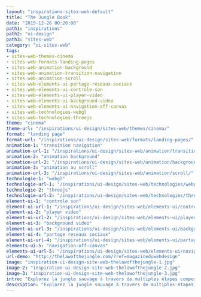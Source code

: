 ```yaml
---
layout: "inspirations-sites-web-default"
title: "The Jungle Book"
date: "2015-12-26 00:20:00"
path1: "inspirations"
path2: "ui-design"
path3: "sites-web"
category: "ui-sites-web"
tags:
- sites-web-themes-cinema
- sites-web-formats-landing-pages
- sites-web-animation-background
- sites-web-animation-transition-navigation
- sites-web-animation-scroll
- sites-web-elements-ui-partage-reseaux-sociaux
- sites-web-elements-ui-controle-son
- sites-web-elements-ui-player-video
- sites-web-elements-ui-background-video
- sites-web-elements-ui-navigation-off-canvas
- sites-web-technologies-webgl
- sites-web-technologies-threejs
theme: "cinema"
theme-url: "/inspirations/ui-design/sites-web/themes/cinema/"
format: "landing page"
format-url: "/inspirations/ui-design/sites-web/formats/landing-pages/"
animation-1: "transition navigation"
animation-url-1: "/inspirations/ui-design/sites-web/animation/transition-navigation/"
animation-2: "animation background"
animation-url-2: "/inspirations/ui-design/sites-web/animation/background/"
animation-3: "animation au scroll"
animation-url-3: "/inspirations/ui-design/sites-web/animation/scroll/"
technologie-1: "webgl"
technologie-url-1: "/inspirations/ui-design/sites-web/technologies/webgl/"
technologie-2: "threejs"
technologie-url-2: "/inspirations/ui-design/sites-web/technologies/threejs/"
element-ui-1: "controle son"
element-ui-url-1: "/inspirations/ui-design/sites-web/elements-ui/controle-son/"
element-ui-2: "player video"
element-ui-url-2: "/inspirations/ui-design/sites-web/elements-ui/player-video/"
element-ui-3: "background video"
element-ui-url-3: "/inspirations/ui-design/sites-web/elements-ui/background-video/"
element-ui-4: "partage reseaux sociaux"
element-ui-url-4: "/inspirations/ui-design/sites-web/elements-ui/partage-reseaux-sociaux/"
elements-ui-5: "navigation-off-canvas"
elements-ui-url-5: "/inspirations/ui-design/sites-web/elements-ui/navigation-off-canvas/"
url-demo: "http://thelawofthejungle.com/?ref=magazineduwebdesign"
image: "inspiration-ui-design-site-web-thelawofthejungle-1.jpg"
image-2: "inspiration-ui-design-site-web-thelawofthejungle-2.jpg"
image-3: "inspiration-ui-design-site-web-thelawofthejungle-3.jpg"
intro: "Explorez la jungle sauvage à travers de multiples étapes composées de subtiles détails [WebGL](http://www.magazineduwebdesign.com/inspirations/ui-design/sites-web/technologies/webgl/). Ce film Disney "The Jungle Book" sera dans les salles le 15 avril."
description: "Explorez la jungle sauvage à travers de multiples étapes composées de subtiles détails WebGL. Ce film Disney "The Jungle Book" sera dans les salles le 15 avril."
---
```

